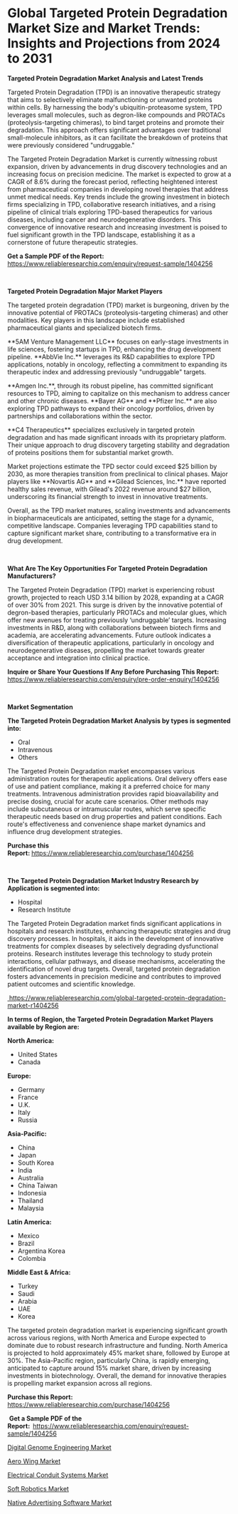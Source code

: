 <p><h1>Global Targeted Protein Degradation Market Size and Market Trends: Insights and Projections from 2024 to 2031</h1></p><p><strong>Targeted Protein Degradation Market Analysis and Latest Trends</strong></p>
<p><p>Targeted Protein Degradation (TPD) is an innovative therapeutic strategy that aims to selectively eliminate malfunctioning or unwanted proteins within cells. By harnessing the body's ubiquitin-proteasome system, TPD leverages small molecules, such as degron-like compounds and PROTACs (proteolysis-targeting chimeras), to bind target proteins and promote their degradation. This approach offers significant advantages over traditional small-molecule inhibitors, as it can facilitate the breakdown of proteins that were previously considered "undruggable."</p><p>The Targeted Protein Degradation Market is currently witnessing robust expansion, driven by advancements in drug discovery technologies and an increasing focus on precision medicine. The market is expected to grow at a CAGR of 8.6% during the forecast period, reflecting heightened interest from pharmaceutical companies in developing novel therapies that address unmet medical needs. Key trends include the growing investment in biotech firms specializing in TPD, collaborative research initiatives, and a rising pipeline of clinical trials exploring TPD-based therapeutics for various diseases, including cancer and neurodegenerative disorders. This convergence of innovative research and increasing investment is poised to fuel significant growth in the TPD landscape, establishing it as a cornerstone of future therapeutic strategies.</p></p>
<p><strong>Get a Sample PDF of the Report:&nbsp;</strong> <a href="https://www.reliableresearchiq.com/enquiry/request-sample/1404256?utm_campaign=1260&utm_medium=2&utm_source=Github&utm_content=ia&utm_term=23102024&utm_id=targeted-protein-degradation">https://www.reliableresearchiq.com/enquiry/request-sample/1404256</a></p>
<p>&nbsp;</p>
<p><strong>Targeted Protein Degradation Major Market Players</strong></p>
<p><p>The targeted protein degradation (TPD) market is burgeoning, driven by the innovative potential of PROTACs (proteolysis-targeting chimeras) and other modalities. Key players in this landscape include established pharmaceutical giants and specialized biotech firms.</p><p>**5AM Venture Management LLC** focuses on early-stage investments in life sciences, fostering startups in TPD, enhancing the drug development pipeline. **AbbVie Inc.** leverages its R&D capabilities to explore TPD applications, notably in oncology, reflecting a commitment to expanding its therapeutic index and addressing previously "undruggable" targets.</p><p>**Amgen Inc.**, through its robust pipeline, has committed significant resources to TPD, aiming to capitalize on this mechanism to address cancer and other chronic diseases. **Bayer AG** and **Pfizer Inc.** are also exploring TPD pathways to expand their oncology portfolios, driven by partnerships and collaborations within the sector.</p><p>**C4 Therapeutics** specializes exclusively in targeted protein degradation and has made significant inroads with its proprietary platform. Their unique approach to drug discovery targeting stability and degradation of proteins positions them for substantial market growth.</p><p>Market projections estimate the TPD sector could exceed $25 billion by 2030, as more therapies transition from preclinical to clinical phases. Major players like **Novartis AG** and **Gilead Sciences, Inc.** have reported healthy sales revenue, with Gilead's 2022 revenue around $27 billion, underscoring its financial strength to invest in innovative treatments.</p><p>Overall, as the TPD market matures, scaling investments and advancements in biopharmaceuticals are anticipated, setting the stage for a dynamic, competitive landscape. Companies leveraging TPD capabilities stand to capture significant market share, contributing to a transformative era in drug development.</p></p>
<p>&nbsp;</p>
<p><strong>What Are The Key Opportunities For Targeted Protein Degradation Manufacturers?</strong></p>
<p><p>The Targeted Protein Degradation (TPD) market is experiencing robust growth, projected to reach USD 3.14 billion by 2028, expanding at a CAGR of over 30% from 2021. This surge is driven by the innovative potential of degron-based therapies, particularly PROTACs and molecular glues, which offer new avenues for treating previously ‘undruggable’ targets. Increasing investments in R&D, along with collaborations between biotech firms and academia, are accelerating advancements. Future outlook indicates a diversification of therapeutic applications, particularly in oncology and neurodegenerative diseases, propelling the market towards greater acceptance and integration into clinical practice.</p></p>
<p><strong>Inquire or Share Your Questions If Any Before Purchasing This Report:</strong> <a href="https://www.reliableresearchiq.com/enquiry/pre-order-enquiry/1404256?utm_campaign=1260&utm_medium=2&utm_source=Github&utm_content=ia&utm_term=23102024&utm_id=targeted-protein-degradation">https://www.reliableresearchiq.com/enquiry/pre-order-enquiry/1404256</a></p>
<p>&nbsp;</p>
<p><strong>Market Segmentation</strong></p>
<p><strong>The Targeted Protein Degradation Market Analysis by types is segmented into:</strong></p>
<p><ul><li>Oral</li><li>Intravenous</li><li>Others</li></ul></p>
<p><p>The Targeted Protein Degradation market encompasses various administration routes for therapeutic applications. Oral delivery offers ease of use and patient compliance, making it a preferred choice for many treatments. Intravenous administration provides rapid bioavailability and precise dosing, crucial for acute care scenarios. Other methods may include subcutaneous or intramuscular routes, which serve specific therapeutic needs based on drug properties and patient conditions. Each route's effectiveness and convenience shape market dynamics and influence drug development strategies.</p></p>
<p><strong>Purchase this Report:&nbsp;</strong><a href="https://www.reliableresearchiq.com/purchase/1404256?utm_campaign=1260&utm_medium=2&utm_source=Github&utm_content=ia&utm_term=23102024&utm_id=targeted-protein-degradation">https://www.reliableresearchiq.com/purchase/1404256</a></p>
<p>&nbsp;</p>
<p><strong>The Targeted Protein Degradation Market Industry Research by Application is segmented into:</strong></p>
<p><ul><li>Hospital</li><li>Research Institute</li></ul></p>
<p><p>The Targeted Protein Degradation market finds significant applications in hospitals and research institutes, enhancing therapeutic strategies and drug discovery processes. In hospitals, it aids in the development of innovative treatments for complex diseases by selectively degrading dysfunctional proteins. Research institutes leverage this technology to study protein interactions, cellular pathways, and disease mechanisms, accelerating the identification of novel drug targets. Overall, targeted protein degradation fosters advancements in precision medicine and contributes to improved patient outcomes and scientific knowledge.</p></p>
<p><a href="https://www.reliableresearchiq.com/global-targeted-protein-degradation-market-r1404256?utm_campaign=1260&utm_medium=2&utm_source=Github&utm_content=ia&utm_term=23102024&utm_id=targeted-protein-degradation">&nbsp;https://www.reliableresearchiq.com/global-targeted-protein-degradation-market-r1404256</a></p>
<p><strong>In terms of Region, the Targeted Protein Degradation Market Players available by Region are:</strong></p>
<p>
    <p> <strong> North America: </strong>
        <ul>
            <li>United States</li>
            <li>Canada</li>
        </ul>
        </p> 
    <p> <strong> Europe: </strong>
        <ul>
            <li>Germany</li>
            <li>France</li>
            <li>U.K.</li>
            <li>Italy</li>
            <li>Russia</li>
        </ul>
        </p> 
    <p> <strong> Asia-Pacific: </strong>
        <ul>
            <li>China</li>
            <li>Japan</li>
            <li>South Korea</li>
            <li>India</li>
            <li>Australia</li>
            <li>China Taiwan</li>
            <li>Indonesia</li>
            <li>Thailand</li>
            <li>Malaysia</li>
        </ul>
        </p> 
    <p> <strong> Latin America: </strong>
        <ul>
            <li>Mexico</li>
            <li>Brazil</li>
            <li>Argentina Korea</li>
            <li>Colombia</li>
        </ul>
        </p> 
    <p> <strong> Middle East & Africa: </strong>
        <ul>
            <li>Turkey</li>
            <li>Saudi</li>
            <li>Arabia</li>
            <li>UAE</li>
            <li>Korea</li>
        </ul>
    </p>
    </p>
<p><p>The targeted protein degradation market is experiencing significant growth across various regions, with North America and Europe expected to dominate due to robust research infrastructure and funding. North America is projected to hold approximately 45% market share, followed by Europe at 30%. The Asia-Pacific region, particularly China, is rapidly emerging, anticipated to capture around 15% market share, driven by increasing investments in biotechnology. Overall, the demand for innovative therapies is propelling market expansion across all regions.</p></p>
<p><strong>Purchase this Report: </strong><a href="https://www.reliableresearchiq.com/purchase/1404256?utm_campaign=1260&utm_medium=2&utm_source=Github&utm_content=ia&utm_term=23102024&utm_id=targeted-protein-degradation">https://www.reliableresearchiq.com/purchase/1404256</a></p>
<p>&nbsp;<strong>Get a Sample PDF of the Report:&nbsp;&nbsp;</strong><a href="https://www.reliableresearchiq.com/enquiry/request-sample/1404256?utm_campaign=1260&utm_medium=2&utm_source=Github&utm_content=ia&utm_term=23102024&utm_id=targeted-protein-degradation">https://www.reliableresearchiq.com/enquiry/request-sample/1404256</a></p>
<p><strong></strong></p>
<p><p><a href="https://github.com/sharitatri97/Market-Research-Report-List-1/blob/main/digital-genome-engineering-market.md?utm_campaign=1260&utm_medium=2&utm_source=Github&utm_content=ia&utm_term=23102024&utm_id=targeted-protein-degradation">Digital Genome Engineering Market</a></p><p><a href="https://issuu.com/reportprime-2/docs/aero-wing-market-size-2030.pptx_2fcf29756f0d27?utm_campaign=1260&utm_medium=2&utm_source=Github&utm_content=ia&utm_term=23102024&utm_id=targeted-protein-degradation">Aero Wing Market</a></p><p><a href="https://github.com/wendisyqf/Market-Research-Report-List-1/blob/main/electrical-conduit-systems-market.md?utm_campaign=1260&utm_medium=2&utm_source=Github&utm_content=ia&utm_term=23102024&utm_id=targeted-protein-degradation">Electrical Conduit Systems Market</a></p><p><a href="https://issuu.com/reportprime-2/docs/soft-robotics-market-size-2030.pptx_531830b212f301?utm_campaign=1260&utm_medium=2&utm_source=Github&utm_content=ia&utm_term=23102024&utm_id=targeted-protein-degradation">Soft Robotics Market</a></p><p><a href="https://www.linkedin.com/pulse/native-advertising-software-market-size-growth-industry-analysis-cymac?utm_campaign=1260&utm_medium=2&utm_source=Github&utm_content=ia&utm_term=23102024&utm_id=targeted-protein-degradation">Native Advertising Software Market</a></p></p>